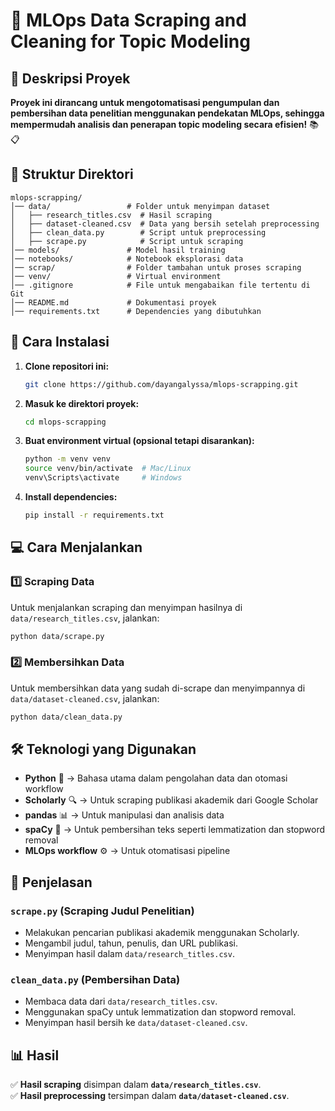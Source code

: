 # 📌 MLOps Data Scraping and Cleaning for Topic Modeling

## 📖 Deskripsi Proyek
 **Proyek ini dirancang untuk mengotomatisasi pengumpulan dan pembersihan data penelitian menggunakan pendekatan MLOps, sehingga mempermudah analisis dan penerapan topic modeling secara efisien!** 📚📋

## 📂 Struktur Direktori
```
mlops-scrapping/
│── data/                 # Folder untuk menyimpan dataset
│   ├── research_titles.csv  # Hasil scraping
│   ├── dataset-cleaned.csv  # Data yang bersih setelah preprocessing
│   ├── clean_data.py        # Script untuk preprocessing
│   ├── scrape.py            # Script untuk scraping
│── models/               # Model hasil training
│── notebooks/            # Notebook eksplorasi data
│── scrap/                # Folder tambahan untuk proses scraping
│── venv/                 # Virtual environment
│── .gitignore            # File untuk mengabaikan file tertentu di Git
│── README.md             # Dokumentasi proyek
│── requirements.txt      # Dependencies yang dibutuhkan
```

## 🔧 Cara Instalasi
1. **Clone repositori ini:**
   ```bash
   git clone https://github.com/dayangalyssa/mlops-scrapping.git
   ```
2. **Masuk ke direktori proyek:**
   ```bash
   cd mlops-scrapping
   ```
3. **Buat environment virtual (opsional tetapi disarankan):**
   ```bash
   python -m venv venv
   source venv/bin/activate  # Mac/Linux
   venv\Scripts\activate     # Windows
   ```
4. **Install dependencies:**
   ```bash
   pip install -r requirements.txt
   ```

## 💻 Cara Menjalankan
### **1️⃣ Scraping Data**
Untuk menjalankan scraping dan menyimpan hasilnya di `data/research_titles.csv`, jalankan:
```bash
python data/scrape.py
```
### **2️⃣ Membersihkan Data**
Untuk membersihkan data yang sudah di-scrape dan menyimpannya di `data/dataset-cleaned.csv`, jalankan:
```bash
python data/clean_data.py
```

## 🛠️ Teknologi yang Digunakan
- **Python** 🐍 → Bahasa utama dalam pengolahan data dan otomasi workflow
- **Scholarly** 🔍 → Untuk scraping publikasi akademik dari Google Scholar
- **pandas** 📊 → Untuk manipulasi dan analisis data
- **spaCy** 📝 → Untuk pembersihan teks seperti lemmatization dan stopword removal
- **MLOps workflow** ⚙️ → Untuk otomatisasi pipeline

## 📄 Penjelasan
### **`scrape.py` (Scraping Judul Penelitian)**
- Melakukan pencarian publikasi akademik menggunakan Scholarly.
- Mengambil judul, tahun, penulis, dan URL publikasi.
- Menyimpan hasil dalam `data/research_titles.csv`.

### **`clean_data.py` (Pembersihan Data)**
- Membaca data dari `data/research_titles.csv`.
- Menggunakan spaCy untuk lemmatization dan stopword removal.
- Menyimpan hasil bersih ke `data/dataset-cleaned.csv`.

## 📊 Hasil
✅ **Hasil scraping** disimpan dalam **`data/research_titles.csv`**.  
✅ **Hasil preprocessing** tersimpan dalam **`data/dataset-cleaned.csv`**.  